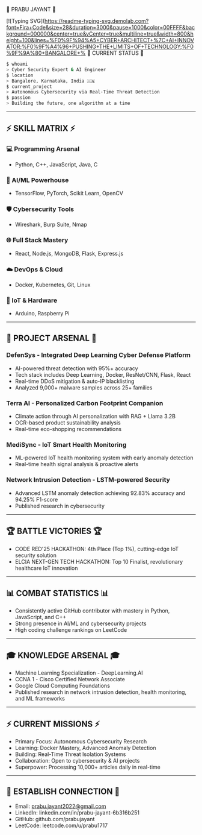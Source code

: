 🚀 PRABU JAYANT 🚀

[![Typing SVG](https://readme-typing-svg.demolab.com?font=Fira+Code&size=28&duration=3000&pause=1000&color=00FFFF&background=000000&center=true&vCenter=true&multiline=true&width=800&height=100&lines=%F0%9F%94%A5+CYBER+ARCHITECT+%7C+AI+INNOVATOR;%F0%9F%A4%96+PUSHING+THE+LIMITS+OF+TECHNOLOGY;%F0%9F%9A%80+BANGALORE+% 🌟 CURRENT STATUS 🌟
```bash
$ whoami
> Cyber Security Expert & AI Engineer
$ location
> Bangalore, Karnataka, India 🇮🇳
$ current_project
> Autonomous Cybersecurity via Real-Time Threat Detection
$ passion
> Building the future, one algorithm at a time
```

***

## ⚡ SKILL MATRIX ⚡

### 💻 Programming Arsenal
- Python, C++, JavaScript, Java, C

### 🧠 AI/ML Powerhouse
- TensorFlow, PyTorch, Scikit Learn, OpenCV

### 🛡️ Cybersecurity Tools
- Wireshark, Burp Suite, Nmap

### 🌐 Full Stack Mastery
- React, Node.js, MongoDB, Flask, Express.js

### ☁️ DevOps & Cloud
- Docker, Kubernetes, Git, Linux

### 🔧 IoT & Hardware
- Arduino, Raspberry Pi

***

## 🚀 PROJECT ARSENAL 🚀

### DefenSys - Integrated Deep Learning Cyber Defense Platform
- AI-powered threat detection with 95%+ accuracy
- Tech stack includes Deep Learning, Docker, ResNet/CNN, Flask, React
- Real-time DDoS mitigation & auto-IP blacklisting
- Analyzed 9,000+ malware samples across 25+ families

### Terra AI - Personalized Carbon Footprint Companion
- Climate action through AI personalization with RAG + Llama 3.2B
- OCR-based product sustainability analysis
- Real-time eco-shopping recommendations

### MediSync - IoT Smart Health Monitoring
- ML-powered IoT health monitoring system with early anomaly detection
- Real-time health signal analysis & proactive alerts

### Network Intrusion Detection - LSTM-powered Security
- Advanced LSTM anomaly detection achieving 92.83% accuracy and 94.25% F1-score
- Published research in cybersecurity

***

## 🏆 BATTLE VICTORIES 🏆

- CODE RED'25 HACKATHON: 4th Place (Top 1%), cutting-edge IoT security solution
- ELCIA NEXT-GEN TECH HACKATHON: Top 10 Finalist, revolutionary healthcare IoT innovation

***

## 📊 COMBAT STATISTICS 📊

- Consistently active GitHub contributor with mastery in Python, JavaScript, and C++
- Strong presence in AI/ML and cybersecurity projects
- High coding challenge rankings on LeetCode

***

## 🎓 KNOWLEDGE ARSENAL 🎓

- Machine Learning Specialization - DeepLearning.AI
- CCNA 1 - Cisco Certified Network Associate
- Google Cloud Computing Foundations
- Published research in network intrusion detection, health monitoring, and ML frameworks

***

## ⚡ CURRENT MISSIONS ⚡

- Primary Focus: Autonomous Cybersecurity Research
- Learning: Docker Mastery, Advanced Anomaly Detection
- Building: Real-Time Threat Isolation Systems
- Collaboration: Open to cybersecurity & AI projects
- Superpower: Processing 10,000+ articles daily in real-time

***

## 📡 ESTABLISH CONNECTION 📡

- Email: prabu.jayant2022@gmail.com
- LinkedIn: linkedin.com/in/prabu-jayant-6b316b251
- GitHub: github.com/prabujayant
- LeetCode: leetcode.com/u/prabu1717
